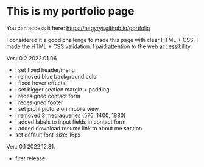# This is my portfolio page

You can access it here: https://nagyryt.github.io/portfolio

I considered it a good challenge to made this page with clear HTML + CSS.
I made the HTML + CSS validation.
I paid attention to the web accessibility.

Ver.: 0.2 2022.01.06.
- i set fixed header/menu
- i removed blue background color
- i fixed hover effects
- i set bigger section margin + padding 
- i redesigned contact form
- i redesigned footer
- i set profil picture on mobile view
- i removed 3 mediaqueries (576, 1400, 1880)
- i added labels to input fields in contact form
- i added download resume link to about me section
- set default font-size: 16px

Ver.: 0.1 2022.12.31.
- first release
